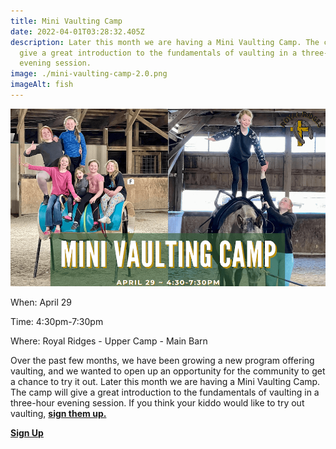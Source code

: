 ```yaml
---
title: Mini Vaulting Camp
date: 2022-04-01T03:28:32.405Z
description: Later this month we are having a Mini Vaulting Camp. The camp will
  give a great introduction to the fundamentals of vaulting in a three-hour
  evening session.
image: ./mini-vaulting-camp-2.0.png
imageAlt: fish
---
```

![Vaulting Camp](mini-vaulting-camp-2.0.png "Mini Vaulting Camp")

When: April 29

Time: 4:30pm-7:30pm

Where: Royal Ridges - Upper Camp - Main Barn

Over the past few months, we have been growing a new program offering vaulting, and we wanted to open up an opportunity for the community to get a chance to try it out. Later this month we are having a Mini Vaulting Camp. The camp will give a great introduction to the fundamentals of vaulting in a three-hour evening session. If you think your kiddo would like to try out vaulting, **[sign them up.](https://www.ultracamp.com/info/sessiondetail.aspx?idCamp=1145&campCode=151&idSession=358082)**



**[Sign Up](https://www.ultracamp.com/info/sessiondetail.aspx?idCamp=1145&campCode=151&idSession=358082)**